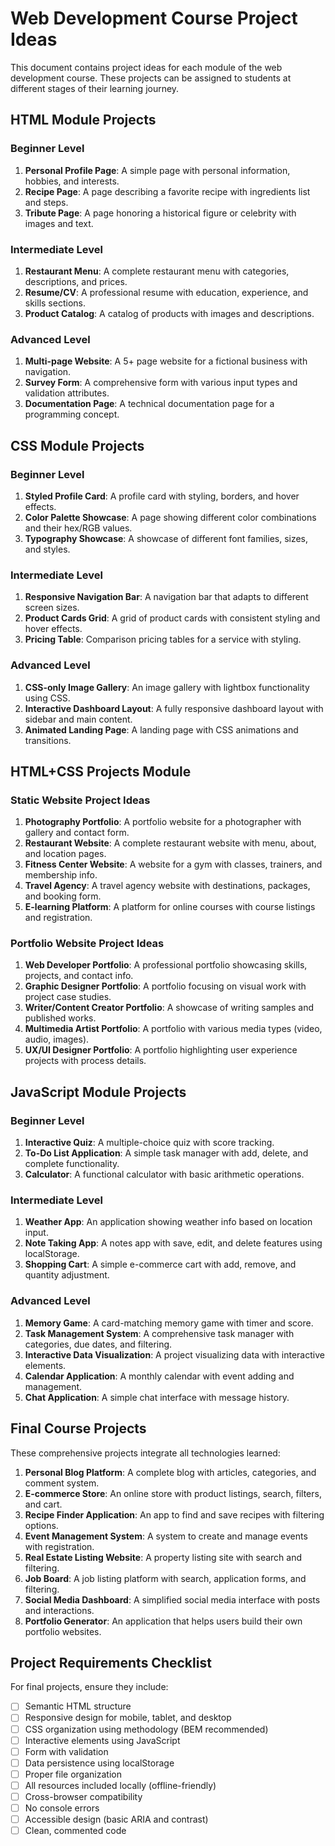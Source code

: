 # Web Development Course Project Ideas

This document contains project ideas for each module of the web development course. These projects can be assigned to students at different stages of their learning journey.

## HTML Module Projects

### Beginner Level
1. **Personal Profile Page**: A simple page with personal information, hobbies, and interests.
2. **Recipe Page**: A page describing a favorite recipe with ingredients list and steps.
3. **Tribute Page**: A page honoring a historical figure or celebrity with images and text.

### Intermediate Level
1. **Restaurant Menu**: A complete restaurant menu with categories, descriptions, and prices.
2. **Resume/CV**: A professional resume with education, experience, and skills sections.
3. **Product Catalog**: A catalog of products with images and descriptions.

### Advanced Level
1. **Multi-page Website**: A 5+ page website for a fictional business with navigation.
2. **Survey Form**: A comprehensive form with various input types and validation attributes.
3. **Documentation Page**: A technical documentation page for a programming concept.

## CSS Module Projects

### Beginner Level
1. **Styled Profile Card**: A profile card with styling, borders, and hover effects.
2. **Color Palette Showcase**: A page showing different color combinations and their hex/RGB values.
3. **Typography Showcase**: A showcase of different font families, sizes, and styles.

### Intermediate Level
1. **Responsive Navigation Bar**: A navigation bar that adapts to different screen sizes.
2. **Product Cards Grid**: A grid of product cards with consistent styling and hover effects.
3. **Pricing Table**: Comparison pricing tables for a service with styling.

### Advanced Level
1. **CSS-only Image Gallery**: An image gallery with lightbox functionality using CSS.
2. **Interactive Dashboard Layout**: A fully responsive dashboard layout with sidebar and main content.
3. **Animated Landing Page**: A landing page with CSS animations and transitions.

## HTML+CSS Projects Module

### Static Website Project Ideas
1. **Photography Portfolio**: A portfolio website for a photographer with gallery and contact form.
2. **Restaurant Website**: A complete restaurant website with menu, about, and location pages.
3. **Fitness Center Website**: A website for a gym with classes, trainers, and membership info.
4. **Travel Agency**: A travel agency website with destinations, packages, and booking form.
5. **E-learning Platform**: A platform for online courses with course listings and registration.

### Portfolio Website Project Ideas
1. **Web Developer Portfolio**: A professional portfolio showcasing skills, projects, and contact info.
2. **Graphic Designer Portfolio**: A portfolio focusing on visual work with project case studies.
3. **Writer/Content Creator Portfolio**: A showcase of writing samples and published works.
4. **Multimedia Artist Portfolio**: A portfolio with various media types (video, audio, images).
5. **UX/UI Designer Portfolio**: A portfolio highlighting user experience projects with process details.

## JavaScript Module Projects

### Beginner Level
1. **Interactive Quiz**: A multiple-choice quiz with score tracking.
2. **To-Do List Application**: A simple task manager with add, delete, and complete functionality.
3. **Calculator**: A functional calculator with basic arithmetic operations.

### Intermediate Level
1. **Weather App**: An application showing weather info based on location input.
2. **Note Taking App**: A notes app with save, edit, and delete features using localStorage.
3. **Shopping Cart**: A simple e-commerce cart with add, remove, and quantity adjustment.

### Advanced Level
1. **Memory Game**: A card-matching memory game with timer and score.
2. **Task Management System**: A comprehensive task manager with categories, due dates, and filtering.
3. **Interactive Data Visualization**: A project visualizing data with interactive elements.
4. **Calendar Application**: A monthly calendar with event adding and management.
5. **Chat Application**: A simple chat interface with message history.

## Final Course Projects

These comprehensive projects integrate all technologies learned:

1. **Personal Blog Platform**: A complete blog with articles, categories, and comment system.
2. **E-commerce Store**: An online store with product listings, search, filters, and cart.
3. **Recipe Finder Application**: An app to find and save recipes with filtering options.
4. **Event Management System**: A system to create and manage events with registration.
5. **Real Estate Listing Website**: A property listing site with search and filtering.
6. **Job Board**: A job listing platform with search, application forms, and filtering.
7. **Social Media Dashboard**: A simplified social media interface with posts and interactions.
8. **Portfolio Generator**: An application that helps users build their own portfolio websites.

## Project Requirements Checklist

For final projects, ensure they include:

- [ ] Semantic HTML structure
- [ ] Responsive design for mobile, tablet, and desktop
- [ ] CSS organization using methodology (BEM recommended)
- [ ] Interactive elements using JavaScript
- [ ] Form with validation
- [ ] Data persistence using localStorage
- [ ] Proper file organization
- [ ] All resources included locally (offline-friendly)
- [ ] Cross-browser compatibility
- [ ] No console errors
- [ ] Accessible design (basic ARIA and contrast)
- [ ] Clean, commented code 